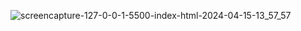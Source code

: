 ![screencapture-127-0-0-1-5500-index-html-2024-04-15-13_57_57](https://github.com/ArjunGodhani/testing/assets/111860713/a71da098-bc30-4d38-afee-edaf26b11259)
